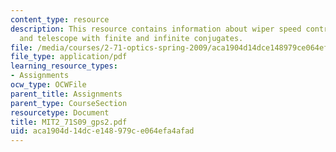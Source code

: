 ```yaml
---
content_type: resource
description: This resource contains information about wiper speed control design,
  and telescope with finite and infinite conjugates.
file: /media/courses/2-71-optics-spring-2009/aca1904d14dce148979ce064efa4afad_MIT2_71S09_gps2.pdf
file_type: application/pdf
learning_resource_types:
- Assignments
ocw_type: OCWFile
parent_title: Assignments
parent_type: CourseSection
resourcetype: Document
title: MIT2_71S09_gps2.pdf
uid: aca1904d-14dc-e148-979c-e064efa4afad
---
```

